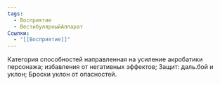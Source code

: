 ```yaml
---
tags:
  - Восприятие
  - ВестибулярныйАппарат
Ссылки:
  - "[[Восприятие]]"
---
```

Категория способностей направленная на усиление акробатики персонажа; избавления от негативных эффектов; Защит: даль.бой и уклон; Броски уклон от опасностей.